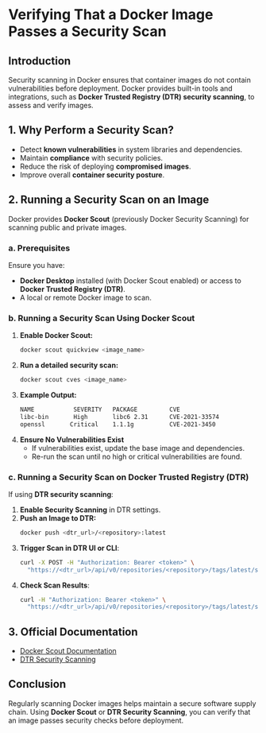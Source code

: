 # Verifying That a Docker Image Passes a Security Scan

## Introduction
Security scanning in Docker ensures that container images do not contain vulnerabilities before deployment. Docker provides built-in tools and integrations, such as **Docker Trusted Registry (DTR) security scanning**, to assess and verify images.

## 1. Why Perform a Security Scan?
- Detect **known vulnerabilities** in system libraries and dependencies.
- Maintain **compliance** with security policies.
- Reduce the risk of deploying **compromised images**.
- Improve overall **container security posture**.

## 2. Running a Security Scan on an Image
Docker provides **Docker Scout** (previously Docker Security Scanning) for scanning public and private images. 

### a. Prerequisites
Ensure you have:
- **Docker Desktop** installed (with Docker Scout enabled) or access to **Docker Trusted Registry (DTR)**.
- A local or remote Docker image to scan.

### b. Running a Security Scan Using Docker Scout
1. **Enable Docker Scout:**
   ```sh
   docker scout quickview <image_name>
   ```
2. **Run a detailed security scan:**
   ```sh
   docker scout cves <image_name>
   ```
3. **Example Output:**
   ```sh
   NAME           SEVERITY   PACKAGE         CVE
   libc-bin       High       libc6 2.31      CVE-2021-33574
   openssl       Critical    1.1.1g          CVE-2021-3450
   ```
4. **Ensure No Vulnerabilities Exist**
   - If vulnerabilities exist, update the base image and dependencies.
   - Re-run the scan until no high or critical vulnerabilities are found.

### c. Running a Security Scan on Docker Trusted Registry (DTR)
If using **DTR security scanning**:
1. **Enable Security Scanning** in DTR settings.
2. **Push an Image to DTR:**
   ```sh
   docker push <dtr_url>/<repository>:latest
   ```
3. **Trigger Scan in DTR UI or CLI**:
   ```sh
   curl -X POST -H "Authorization: Bearer <token>" \
     "https://<dtr_url>/api/v0/repositories/<repository>/tags/latest/scan"
   ```
4. **Check Scan Results**:
   ```sh
   curl -H "Authorization: Bearer <token>" \
     "https://<dtr_url>/api/v0/repositories/<repository>/tags/latest/scan-results"
   ```

## 3. Official Documentation
- [Docker Scout Documentation](https://docs.docker.com/scout/)
- [DTR Security Scanning](https://docs.mirantis.com/containers/v2.1/dockeree-products/dtr/dtr-user/manage-images/scan-images-for-vulnerabilities.html)

## Conclusion
Regularly scanning Docker images helps maintain a secure software supply chain. Using **Docker Scout** or **DTR Security Scanning**, you can verify that an image passes security checks before deployment.
